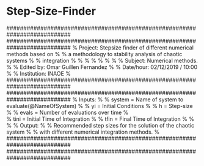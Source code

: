 # Step-Size-Finder

###########################################################################
###########################################################################
% Project:      Stepsize finder of different numerical methods based on   %
%               a methodology to stability analysis of chaotic systems    %
%               integration                                               %
%                                                                         %
%                                                                         %
%                                                                         %
% Subject:      Numerical methods.                                        %
% Edited by:    Omar Guillen Fernandez                                    %
% Date/hour:    02/12/2019   /  10:00                                     %
% Institution:  INAOE                                                     %
###########################################################################
###########################################################################
% Inputs:                                                                 %
%         system = Name of system to evaluate(@NameOfSystem)              %
%		      yi     = Initial Conditions                                     %
%         h      = Step-size                                              %
%         evals  = Number of evaluations over time                        %                        
%         tini   = Initial Time of Integration                            %
%         tfin   = Final Time of Integration                              %
%                                                                         %
% Output:                                                                 %
%         Recommended step sizes for the solution of the chaotic system   %
%         with different numerical integration methods.                   %
###########################################################################
###########################################################################
